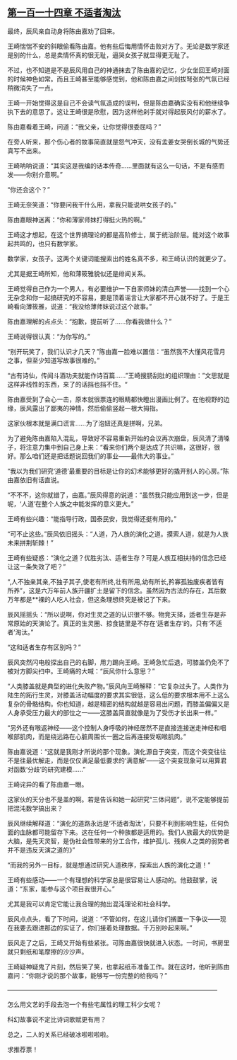 ## [第一百一十四章 不适者淘汰](https://www.xxbiquge.com/11_11207/8881822.html)


  最终，辰风亲自动身将陈由嘉劝了回来。

  王崎惴惴不安的斜眼偷看陈由嘉。他有些后悔用情怀击败对方了。无论是数学家还是别的什么，总是卖情怀真的很无耻，逼哭女孩子就显得更无耻了。

  不过，也不知道是不是辰风用自己的神通抹去了陈由嘉的记忆，少女坐回王崎对面的时候神色如常。而且王崎甚至能够感觉到，他和陈由嘉之间剑拔弩张的气氛已经稍微消失了一点。

  王崎一开始觉得这是自己不会读气氛造成的误判，但是陈由嘉确实没有和他继续争执下去的意思了。这让王崎很是欣慰，因为这样他剁手就对得起辰风付的薪水了。

  陈由嘉看着王崎，问道：“我父亲，让你觉得很委屈吗？”

  在旁人听来，那个伤心者的故事简直就是怨气冲天，没有孟姜女哭倒长城的气势还真写不出来。

  王崎呐呐说道：“其实这是我编的话本传奇……里面就有这么一句话，不是有感而发——你别介意啊。”

  “你还会这个？”

  王崎无奈笑道：“你要问我干什么用，拿我只能说哄女孩子的。”

  陈由嘉眼神迷离：“你和薄家师妹打得挺火热的啊。”

  王崎这才想起，在这个世界搞理论的都是高阶修士，属于统治阶层。能对这个故事起共鸣的，也只有数学家。

  数学家，女孩子。这两个关键词能搜索出的姓名真不多，和王崎认识的就更少了。

  尤其是据王崎所知，他和薄筱雅貌似还是绯闻关系。

  王崎觉得自己作为一个男人，有必要维护一下自家师妹的清白声誉——找到一个心无杂念和你一起搞研究的不容易，要是顶着谣言让大家都不开心就不好了。于是王崎看向薄筱雅，说道：“我没给薄师妹说过这个故事。”

  陈由嘉理解的点点头：“抱歉，提前听了……你看我做什么？”

  王崎说得很认真：“为你写的。”

  “别开玩笑了，我们认识才几天？”陈由嘉一脸难以置信：“虽然我不大懂风花雪月之事，但至少知道写故事很难的。”

  “古有诗仙，传闻斗酒功夫就能作诗百篇……”王崎搜肠刮肚的组织理由：”文思就是这样非线性的东西，来了的话挡也挡不住。“

  陈由嘉受到了会心一击，原本就很票连的眼睛都快瞪出漫画比例了。在他视野的边缘，辰风露出了鄙夷的神情，然后偷偷竖起一根大拇指。

  这家伙根本就是满口谎言……为了泡妞还真是拼啊，兄弟。

  为了避免陈由嘉陷入混乱，导致好不容易重新开始的会议再次崩盘，辰风清了清嗓子，将注意力集中到自己身上来：“看来你们两个是达成了共识嘛，这很好，很好。那么咱们还是把话题说回我们的事业——最伟大的事业。”

  “我以为我们研究‘道德’最重要的目标是让你的幻术能够更好的撬开别人的心房。”陈由嘉依旧有话直说。

  “不不不，这你就错了，由嘉。”辰风得意的说道：“虽然我只能应用到这一步，但是呢，‘人道’在整个人族之中能发挥的意义更大。”

  王崎有些兴趣：“能指导行政，国泰民安，我觉得还挺有用的。”

  “可不止这些。”辰风依旧摇头：“人道，乃人族的演化之道。摸索人道，就是为人族未来拼荆斩棘！”

  王崎有些疑惑：“演化之道？优胜劣汰、适者生存？可是人族互相扶持的信念已经让这一条失效了吧？”

  “,人不独亲其亲,不独子其子,使老有所终,壮有所用,幼有所长,矜寡孤独废疾者皆有所养”，这是六万年前人族开疆扩土是留下的信念。虽然因为古法的存在，其后数万年都是**裸的人吃人社会，但这条理想终究是被记了下来。

  辰风摇摇头：“所以说啊，你对生灵之道的认识很不够。物竞天择，适者生存是非常原始的天演论了。真正的生灵圈、掠食链里是不存在‘适者生存’的。只有‘不适者’淘汰。”

  “这和适者生存有区别吗？”

  辰风突然闪电般探出自己的右脚，用力踢向王崎。王崎急忙后退，可膝盖仍免不了被对方脚尖扫中。王崎痛的大喊：“辰风你什么意思？”

  “人类膝盖就是典型的进化失败产物。”辰风向王崎解释：“它复杂过头了。人类作为陆生的跖行生灵，对膝盖活动幅度的要求其实很低，这么低的要求根本用不上这么复杂的骨骼结构。你也知道，越是精密的结构就越是容易出问题，而膝盖偏偏又是人身承受压力最大的部位之一——这膝盖简直就像是为了受伤才长出来一样。”

  “另外还有喉返神经——这个控制人身呼吸的神经居然不是直接连接迷走神经和咽喉部肌肉，而是绕远路在心脏周围长一圈之后再连接受咽喉肌肉。”

  陈由嘉说道：“这就是我刚才所说的那个现象。演化源自于突变，而这个突变往往不是往最优解走，而是仅仅满足最低要求的‘满意解’——这个突变现象可以用算君对函数‘分歧’的研究建模……”

  王崎诧异的看了陈由嘉一眼。

  这家伙的天分也不是盖的啊。若是告诉和她一起研究“三体问题”，说不定能够提前把混沌数学搞出来？

  辰风继续解释道：“演化的道路永远是‘不适者淘汰’，只要不利到影响生娃，任何负面的血脉都可能留存下来。这在任何一个种族都是适用的。我们人族最大的优势是大脑，是先天灵智，是伪社会性带来的分工合作，维护孤儿、残疾人之类的弱势者并不是违反天演之道的》”

  “而我的另外一目标，就是想通过研究人道秩序，探索出人族的演化之道！”

  王崎有些感动——一个有理想的科学家总是很容易让人感动的。他鼓鼓掌，说道：“东家，能参与这个项目我很开心。”

  尤其是我可以肯定它能让我合理的抛出混沌理论和社会科学。

  辰风点点头，看了下时间，说道：“不管如何，在这儿请你们搁置一下争议——现在我要去跟进那边的实证了，你们接着处理数据。千万别吵起来啊。”

  辰风走了之后，王崎又开始有些紧张。可陈由嘉很快就进入状态。一时间，书房里就只剩纸和笔摩擦的沙沙声。

  王崎疑神疑鬼了片刻，然后笑了笑，也拿起纸币准备工作。就在这时，他听到陈由嘉问：“你刚才说的那个故事，能够写一份完整的给我吗？”

  ——————————————————————————————————

  怎么用文艺的手段去泡一个有些宅属性的理工科少女呢？

  科幻故事说不定比诗词歌赋更有用？

  总之，二人的关系已经破冰啦啦啦啦。

  求推荐票！
